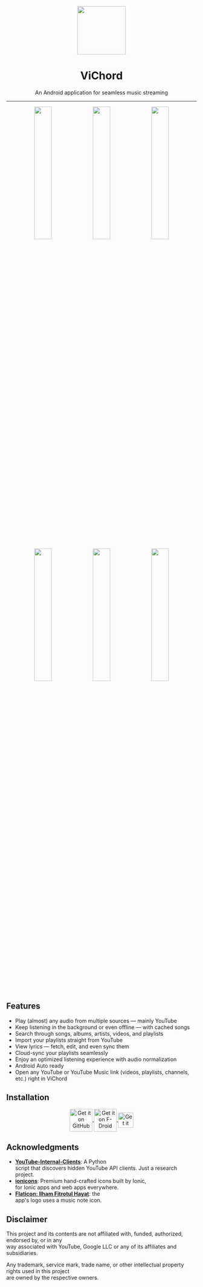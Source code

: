 <div align="center">    
    <img src="./app/src/main/ic_launcher-playstore.png" width="128" height="128" style="display: block; margin: 0 auto"/>    
    <h1>ViChord</h1>    
    <p>An Android application for seamless music streaming</p>    
</div>    
    
---    
    
<p align="center">    
  <img src="./fastlane/metadata/android/en-US/images/phoneScreenshots/1.png" width="30%" />    
  <img src="./fastlane/metadata/android/en-US/images/phoneScreenshots/2.png" width="30%" />    
  <img src="./fastlane/metadata/android/en-US/images/phoneScreenshots/3.png" width="30%" />    
    
  <img src="./fastlane/metadata/android/en-US/images/phoneScreenshots/4.png" width="30%" />    
  <img src="./fastlane/metadata/android/en-US/images/phoneScreenshots/5.png" width="30%" />    
  <img src="./fastlane/metadata/android/en-US/images/phoneScreenshots/6.png" width="30%" />    
</p>    
    
## Features    
    
- Play (almost) any audio from multiple sources — mainly YouTube    
- Keep listening in the background or even offline — with cached songs    
- Search through songs, albums, artists, videos, and playlists    
- Import your playlists straight from YouTube    
- View lyrics — fetch, edit, and even sync them    
- Cloud-sync your playlists seamlessly    
- Enjoy an optimized listening experience with audio normalization    
- Android Auto ready    
- Open any YouTube or YouTube Music link (videos, playlists, channels, etc.) right in ViChord    
    
## Installation

<p align="center">
  <a href="https://github.com/25huizengek1/ViChord/releases/latest">
    <img src="https://github.com/machiav3lli/oandbackupx/blob/034b226cea5c1b30eb4f6a6f313e4dadcbb0ece4/badge_github.png" height="60" style="vertical-align: middle;" alt="Get it on GitHub" />
  </a>
  <a href="https://repo.vichord.app/">
    <img src="https://fdroid.gitlab.io/artwork/badge/get-it-on.png" height="60" style="vertical-align: middle;" alt="Get it on F-Droid" />
  </a>
  <a href="https://apps.obtainium.imranr.dev/redirect?r=obtainium://add/https://github.com/25huizengek1/ViChord/">
    <img src="https://github.com/ImranR98/Obtainium/blob/main/assets/graphics/badge_obtainium.png" height="40" style="vertical-align: middle;" alt="Get it on Obtainium" />
  </a>
</p>
    
## Acknowledgments    
    
- [**YouTube-Internal-Clients**](https://github.com/zerodytrash/YouTube-Internal-Clients): A Python    
  script that discovers hidden YouTube API clients. Just a research project.    
- [**ionicons**](https://github.com/ionic-team/ionicons): Premium hand-crafted icons built by Ionic,    
  for Ionic apps and web apps everywhere.    
- [**Flaticon: Ilham Fitrotul Hayat**](https://www.flaticon.com/authors/ilham-fitrotul-hayat): the    
  app's logo uses a music note icon.    
    
## Disclaimer    
    
This project and its contents are not affiliated with, funded, authorized, endorsed by, or in any    
way associated with YouTube, Google LLC or any of its affiliates and subsidiaries.    
    
Any trademark, service mark, trade name, or other intellectual property rights used in this project    
are owned by the respective owners.
